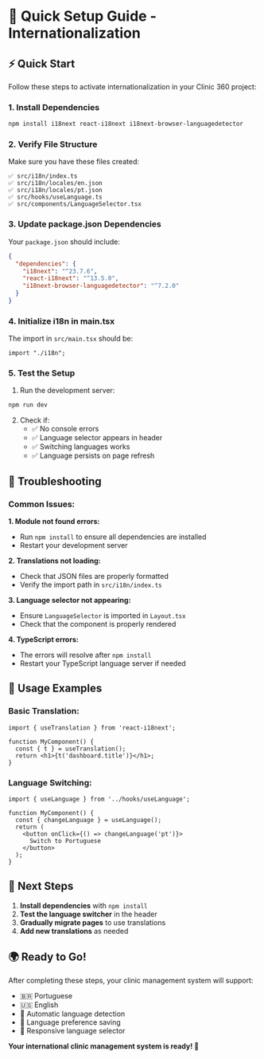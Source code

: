 # 🚀 Quick Setup Guide - Internationalization

## ⚡ Quick Start

Follow these steps to activate internationalization in your Clinic 360 project:

### 1. Install Dependencies

```bash
npm install i18next react-i18next i18next-browser-languagedetector
```

### 2. Verify File Structure

Make sure you have these files created:

```
✅ src/i18n/index.ts
✅ src/i18n/locales/en.json  
✅ src/i18n/locales/pt.json
✅ src/hooks/useLanguage.ts
✅ src/components/LanguageSelector.tsx
```

### 3. Update package.json Dependencies

Your `package.json` should include:

```json
{
  "dependencies": {
    "i18next": "^23.7.6",
    "react-i18next": "^13.5.0", 
    "i18next-browser-languagedetector": "^7.2.0"
  }
}
```

### 4. Initialize i18n in main.tsx

The import in `src/main.tsx` should be:

```tsx
import "./i18n";
```

### 5. Test the Setup

1. Run the development server:
```bash
npm run dev
```

2. Check if:
   - ✅ No console errors
   - ✅ Language selector appears in header
   - ✅ Switching languages works
   - ✅ Language persists on page refresh

## 🔧 Troubleshooting

### Common Issues:

**1. Module not found errors:**
- Run `npm install` to ensure all dependencies are installed
- Restart your development server

**2. Translations not loading:**
- Check that JSON files are properly formatted
- Verify the import path in `src/i18n/index.ts`

**3. Language selector not appearing:**
- Ensure `LanguageSelector` is imported in `Layout.tsx`
- Check that the component is properly rendered

**4. TypeScript errors:**
- The errors will resolve after `npm install`
- Restart your TypeScript language server if needed

## 📱 Usage Examples

### Basic Translation:
```tsx
import { useTranslation } from 'react-i18next';

function MyComponent() {
  const { t } = useTranslation();
  return <h1>{t('dashboard.title')}</h1>;
}
```

### Language Switching:
```tsx
import { useLanguage } from '../hooks/useLanguage';

function MyComponent() {
  const { changeLanguage } = useLanguage();
  return (
    <button onClick={() => changeLanguage('pt')}>
      Switch to Portuguese
    </button>
  );
}
```

## 🎯 Next Steps

1. **Install dependencies** with `npm install`
2. **Test the language switcher** in the header
3. **Gradually migrate pages** to use translations
4. **Add new translations** as needed

## 🌍 Ready to Go!

After completing these steps, your clinic management system will support:
- 🇧🇷 Portuguese 
- 🇺🇸 English
- 🔄 Automatic language detection
- 💾 Language preference saving
- 📱 Responsive language selector

**Your international clinic management system is ready! 🎉** 
